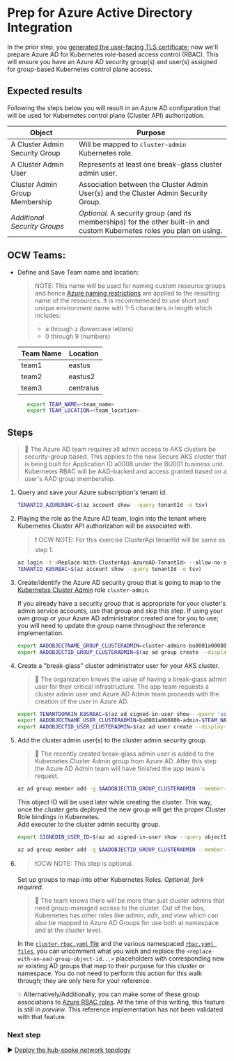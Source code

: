 # Prep for Azure Active Directory Integration

In the prior step, you [generated the user-facing TLS certificate](./02-ca-certificates.md); now we'll prepare Azure AD for Kubernetes role-based access control (RBAC). This will ensure you have an Azure AD security group(s) and user(s) assigned for group-based Kubernetes control plane access.

## Expected results

Following the steps below you will result in an Azure AD configuration that will be used for Kubernetes control plane (Cluster API) authorization.

| Object                         | Purpose                                                 |
|--------------------------------|---------------------------------------------------------|
| A Cluster Admin Security Group | Will be mapped to `cluster-admin` Kubernetes role.      |
| A Cluster Admin User           | Represents at least one break-glass cluster admin user. |
| Cluster Admin Group Membership | Association between the Cluster Admin User(s) and the Cluster Admin Security Group. |
| _Additional Security Groups_   | _Optional._ A security group (and its memberships) for the other built-in and custom Kubernetes roles you plan on using. |

## OCW Teams:
- Define and Save Team name and location:
   > NOTE: This name will be used for naming custom resource groups and hence [Azure naming restrictions](https://docs.microsoft.com/en-us/azure/azure-resource-manager/management/resource-name-rules) are applied to the resulting name of the resources. It is recommeneded to use short and unique environment name with 1-5 characters in length which includes:
   >- a through z (lowercase letters)
   >- 0 through 9 (numbers)

   | Team Name | Location |
   |-----------|----------|
   | team1 | eastus |
   | team2 | eastus2 |
   | team3 | centralus |
   ```bash
      export TEAM_NAME=<team_name>
      export TEAM_LOCATION=<team_location>
   ```

## Steps

> :book: The Azure AD team requires all admin access to AKS clusters be security-group based. This applies to the new Secure AKS cluster that is being built for Application ID a0008 under the BU001 business unit. Kubernetes RBAC will be AAD-backed and access granted based on a user's AAD group membership.

1. Query and save your Azure subscription's tenant id.

   ```bash
   TENANTID_AZURERBAC=$(az account show --query tenantId -o tsv)
   ```

1. Playing the role as the Azure AD team, login into the tenant where Kubernetes Cluster API authorization will be associated with.

   >:exclamation: OCW NOTE: For this exercise ClusterApi tenantId will be same as step 1.

   ```bash
   az login -t <Replace-With-ClusterApi-AzureAD-TenantId> --allow-no-subscriptions
   TENANTID_K8SRBAC=$(az account show --query tenantId -o tsv)
   ```

1. Create/identify the Azure AD security group that is going to map to the [Kubernetes Cluster Admin](https://kubernetes.io/docs/reference/access-authn-authz/rbac/#user-facing-roles) role `cluster-admin`.

   If you already have a security group that is appropriate for your cluster's admin service accounts, use that group and skip this step. If using your own group or your Azure AD administrator created one for you to use; you will need to update the group name throughout the reference implementation.

   ```bash
   export AADOBJECTNAME_GROUP_CLUSTERADMIN=cluster-admins-bu0001a000800-$TEAM_NAME
   export AADOBJECTID_GROUP_CLUSTERADMIN=$(az ad group create --display-name $AADOBJECTNAME_GROUP_CLUSTERADMIN --mail-nickname $AADOBJECTNAME_GROUP_CLUSTERADMIN --description "Principals in this group are cluster admins in the bu0001a000800 cluster." --query objectId -o tsv)
   ```

1. Create a "break-glass" cluster administrator user for your AKS cluster.

   > :book: The organization knows the value of having a break-glass admin user for their critical infrastructure. The app team requests a cluster admin user and Azure AD Admin team proceeds with the creation of the user in Azure AD.

   ```bash
   export TENANTDOMAIN_K8SRBAC=$(az ad signed-in-user show --query 'userPrincipalName' -o tsv | cut -d '@' -f 2 | sed 's/\"//')
   export AADOBJECTNAME_USER_CLUSTERADMIN=bu0001a000800-admin-$TEAM_NAME
   export AADOBJECTID_USER_CLUSTERADMIN=$(az ad user create --display-name=${AADOBJECTNAME_USER_CLUSTERADMIN} --user-principal-name ${AADOBJECTNAME_USER_CLUSTERADMIN}@${TENANTDOMAIN_K8SRBAC} --force-change-password-next-login --password ChangeMebu0001a0008AdminChangeMe --query objectId -o tsv)
   ```

1. Add the cluster admin user(s) to the cluster admin security group.

   > :book: The recently created break-glass admin user is added to the Kubernetes Cluster Admin group from Azure AD. After this step the Azure AD Admin team will have finished the app team's request.

   ```bash
   az ad group member add -g $AADOBJECTID_GROUP_CLUSTERADMIN --member-id $AADOBJECTID_USER_CLUSTERADMIN
   ```
    This object ID will be used later while creating the cluster. This way, once the cluster gets deployed the new group will get the proper Cluster Role bindings in Kubernetes. <br/>
   Add executer to the cluster admin security group.

   ```bash
   export SIGNEDIN_USER_ID=$(az ad signed-in-user show --query objectId -o tsv)

   az ad group member add -g $AADOBJECTID_GROUP_CLUSTERADMIN --member-id $SIGNEDIN_USER_ID
   ``` 



1.    >:exclamation:OCW NOTE: This step is optional.
   
      Set up groups to map into other Kubernetes Roles. _Optional, fork required._

      > :book: The team knows there will be more than just cluster admins that need group-managed access to the cluster. Out of the box, Kubernetes has other roles like _admin_, _edit_, and _view_ which can also be mapped to Azure AD Groups for use both at namespace and at the cluster level.

      In the [`cluster-rbac.yaml` file](./cluster-manifests/cluster-rbac.yaml) and the various namespaced [`rbac.yaml files`](./cluster-manifests/cluster-baseline-settings/rbac.yaml), you can uncomment what you wish and replace the `<replace-with-an-aad-group-object-id...>` placeholders with corresponding new or existing AD groups that map to their purpose for this cluster or namespace. You do not need to perform this action for this walk through; they are only here for your reference.

      :bulb: Alternatively/Additionally, you can make some of these group associations to [Azure RBAC roles](https://docs.microsoft.com/azure/aks/manage-azure-rbac). At the time of this writing, this feature is still in _preview_. This reference implementation has not been validated with that feature.

### Next step

:arrow_forward: [Deploy the hub-spoke network topology](./04-networking.md)
